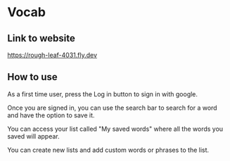 # Vocab

## Link to website
https://rough-leaf-4031.fly.dev

## How to use
As a first time user, press the Log in button to sign in with google. 

Once you are signed in, you can use the search bar to search for a word and have the option to save it.

You can access your list called "My saved words" where all the words you saved will appear. 

You can create new lists and add custom words or phrases to the list.